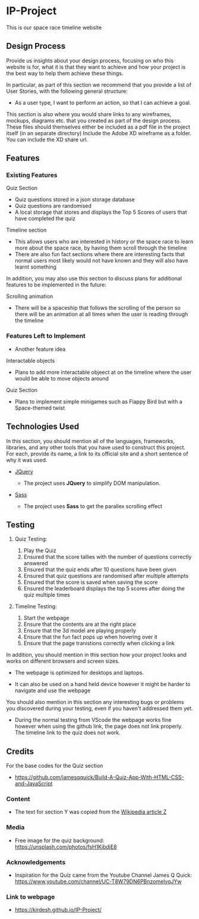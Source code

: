 # IP-Project
This is our space race timeline website

 
## Design Process
 
Provide us insights about your design process, focusing on who this website is for, what it is that they want to achieve and how your project is the best way to help them achieve these things.

In particular, as part of this section we recommend that you provide a list of User Stories, with the following general structure:
- As a user type, I want to perform an action, so that I can achieve a goal.

This section is also where you would share links to any wireframes, mockups, diagrams etc. that you created as part of the design process. 
These files should themselves either be included as a pdf file in the project itself (in an separate directory)
Include the Adobe XD wireframe as a folder. You can include the XD share url. 

## Features
 
### Existing Features

Quiz Section
- Quiz questions stored in a json storage database
- Quiz questions are randomised
- A local storage that stores and displays the Top 5 Scores of users that have completed the quiz

Timeline section
- This allows users who are interested in history or the space race to learn more about the space race, by having them scroll through the timeline
- There are also fun fact sections where there are interesting facts that normal users most likely would not have known and they will also have learnt something


In addition, you may also use this section to discuss plans for additional features to be implemented in the future:

Scrolling animation
- There will be a spaceship that follows the scrolling of the person so there will be an animation at all times when the user is reading through the timeline


### Features Left to Implement
- Another feature idea

Interactable objects
- Plans to add more interactable objeect at on the timeline where the user would be able to move objects around

Quiz Section
- Plans to implement simple minigames such as Flappy Bird but with a Space-themed twist

## Technologies Used

In this section, you should mention all of the languages, frameworks, libraries, and any other tools that you have used to construct this project. For each, provide its name, a link to its official site and a short sentence of why it was used.

- [JQuery](https://jquery.com)
    - The project uses **JQuery** to simplify DOM manipulation.

- [Sass](https://sass-lang.com/)
    - The project uses **Sass** to get the parallex scrolling effect




## Testing
1. Quiz Testing:
    1. Play the Quiz
    2. Ensured that the score tallies with the number of questions correctly answered
    3. Ensured that the quiz ends after 10 questions have been given
    4. Ensured that quiz questions are randomised after multiple attempts
    5. Ensured that the score is saved when saving the score
    6. Ensured the leaderboard displays the top 5 scores after doing the quiz multiple times

2. Timeline Testing:
    1. Start the webpage
    2. Ensure that the contents are at the right place
    3. Ensure that the 3d model are playing properly
    4. Ensure that the fun fact pops up when hovering over it
    5. Ensure that the page tranistions correctly when clicking a link

    


In addition, you should mention in this section how your project looks and works on different browsers and screen sizes.

- The webpage is optimized for desktops and laptops.

- It can also be used on a hand held device however it might be harder to navigate and use the webpage




You should also mention in this section any interesting bugs or problems you discovered during your testing, even if you haven't addressed them yet.

- During the normal testing from VScode the webpage works fine however when using the github link, the page does not link properly. The timeline link to the quiz does not work.





## Credits
For the base codes for the Quiz section 
- https://github.com/jamesqquick/Build-A-Quiz-App-With-HTML-CSS-and-JavaScript

### Content
- The text for section Y was copied from the [Wikipedia article Z](https://en.wikipedia.org/wiki/Z)

### Media
- Free image for the quiz background: https://unsplash.com/photos/fsH1KjbdjE8

### Acknowledgements

- Inspiration for the Quiz came from the Youtube Channel James Q Quick: https://www.youtube.com/channel/UC-T8W79DN6PBnzomelvqJYw

### Link to webpage

-  https://kirdesh.github.io/IP-Project/

